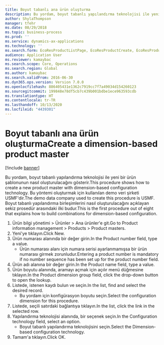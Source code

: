 ```yaml
---
title: Boyut tabanlı ana ürün oluşturma
description: Bu yordam, boyut tabanlı yapılandırma teknolojisi ile yeni bir ürün şablonunun nasıl oluşturulacağını gösterir.
author: ShylaThompson
manager: tfehr
ms.date: 08/29/2018
ms.topic: business-process
ms.prod: ''
ms.service: dynamics-ax-applications
ms.technology: ''
ms.search.form: EcoResProductListPage, EcoResProductCreate, EcoResProductMasterDraftFormPart
audience: Application User
ms.reviewer: kamaybac
ms.search.scope: Core, Operations
ms.search.region: Global
ms.author: kamaybac
ms.search.validFrom: 2016-06-30
ms.dyn365.ops.version: Version 7.0.0
ms.openlocfilehash: 886405431e1362c7919cc7f7a49034d154260123
ms.sourcegitcommit: 199848e78df5cb7c439b001bdbe1ece963593cdb
ms.translationtype: HT
ms.contentlocale: tr-TR
ms.lasthandoff: 10/13/2020
ms.locfileid: "4439301"
---
```

# <a name="create-a-dimension-based-product-master"></a><span data-ttu-id="1afb9-103">Boyut tabanlı ana ürün oluşturma</span><span class="sxs-lookup"><span data-stu-id="1afb9-103">Create a dimension-based product master</span></span>

[!include [banner](../../includes/banner.md)]

<span data-ttu-id="1afb9-104">Bu yordam, boyut tabanlı yapılandırma teknolojisi ile yeni bir ürün şablonunun nasıl oluşturulacağını gösterir.</span><span class="sxs-lookup"><span data-stu-id="1afb9-104">This procedure shows how to create a new product master with dimension-based configuration technology.</span></span> <span data-ttu-id="1afb9-105">Bu yöntemi oluşturmak için kullanılan demo veri şirketi USMF'dir.</span><span class="sxs-lookup"><span data-stu-id="1afb9-105">The demo data company used to create this procedure is USMF.</span></span> <span data-ttu-id="1afb9-106">Boyut tabanlı yapılandırma birleşimlerini nasıl oluşturulacağını açıklayan sekiz prosedür arasındaki ilki budur.</span><span class="sxs-lookup"><span data-stu-id="1afb9-106">This is the first procedure out of eight that explains how to build combinations for dimension-based configuration.</span></span>

1. <span data-ttu-id="1afb9-107">Ürün bilgi yönetimi > Ürünler > Ana ürünler'e git.</span><span class="sxs-lookup"><span data-stu-id="1afb9-107">Go to Product information management > Products > Product masters.</span></span>
2. <span data-ttu-id="1afb9-108">Yeni'ye tıklayın.</span><span class="sxs-lookup"><span data-stu-id="1afb9-108">Click New.</span></span>
3. <span data-ttu-id="1afb9-109">Ürün numarası alanında bir değer girin.</span><span class="sxs-lookup"><span data-stu-id="1afb9-109">In the Product number field, type a value.</span></span>
    * <span data-ttu-id="1afb9-110">Ürün numarası alanı için numara serisi ayarlanmamışsa bir ürün numarası girmek zorunludur.</span><span class="sxs-lookup"><span data-stu-id="1afb9-110">Entering a product number is mandatory if no number sequence has been set up for the product number field.</span></span>  
4. <span data-ttu-id="1afb9-111">Ürün adı alanına bir değer girin.</span><span class="sxs-lookup"><span data-stu-id="1afb9-111">In the Product name field, type a value.</span></span>
5. <span data-ttu-id="1afb9-112">Ürün boyutu alanında, aramayı açmak için açılır menü düğmesine tıklayın.</span><span class="sxs-lookup"><span data-stu-id="1afb9-112">In the Product dimension group field, click the drop-down button to open the lookup.</span></span>
6. <span data-ttu-id="1afb9-113">Listede, istenen kaydı bulun ve seçin.</span><span class="sxs-lookup"><span data-stu-id="1afb9-113">In the list, find and select the desired record.</span></span>
    * <span data-ttu-id="1afb9-114">Bu yordam için konfigürasyon boyutu seçin.</span><span class="sxs-lookup"><span data-stu-id="1afb9-114">Select the configuration dimension for this procedure.</span></span>  
7. <span data-ttu-id="1afb9-115">Listede, seçili satırdaki bağlantıya tıklayın.</span><span class="sxs-lookup"><span data-stu-id="1afb9-115">In the list, click the link in the selected row.</span></span>
8. <span data-ttu-id="1afb9-116">Yapılandırma teknolojisi alanında, bir seçenek seçin.</span><span class="sxs-lookup"><span data-stu-id="1afb9-116">In the Configuration technology field, select an option.</span></span>
    * <span data-ttu-id="1afb9-117">Boyut tabanlı yapılandırma teknolojisini seçin.</span><span class="sxs-lookup"><span data-stu-id="1afb9-117">Select the Dimension-based configuration technology.</span></span>  
9. <span data-ttu-id="1afb9-118">Tamam'a tıklayın.</span><span class="sxs-lookup"><span data-stu-id="1afb9-118">Click OK.</span></span>

